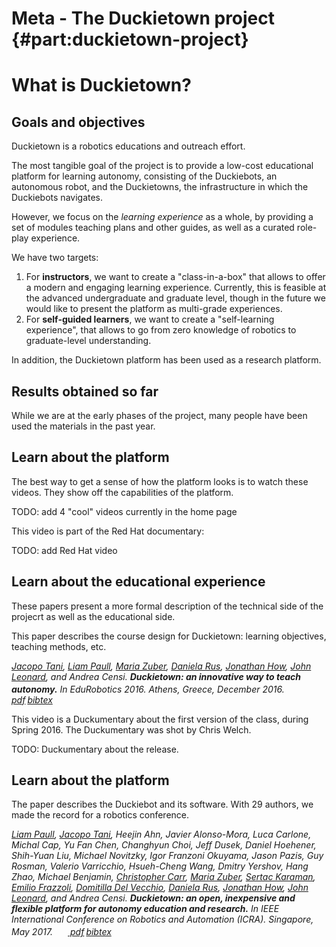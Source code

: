 # Meta - The Duckietown project {#part:duckietown-project}

# What is Duckietown?

## Goals and objectives

Duckietown is a robotics educations and outreach effort.

The most tangible goal of the project is to provide a low-cost educational platform for learning autonomy, consisting of the Duckiebots, an autonomous robot, and the Duckietowns,
the infrastructure in which the Duckiebots navigates.

However, we focus on the *learning experience* as a whole, by providing a set of modules teaching plans and other guides, as well as a curated role-play experience.

We have two targets:

1. For **instructors**, we want to create a "class-in-a-box" that allows to offer a modern and engaging learning experience. Currently, this is feasible at the advanced undergraduate and graduate level, though in the future we would like to present the platform as multi-grade experiences.
2. For **self-guided learners**, we want to create a "self-learning experience", that allows to go from zero knowledge of robotics to graduate-level understanding.

In addition, the Duckietown platform has been used as a research platform.

<!-- TODO: add references to papers submitted/published with it. -->

<!-- Duckietown has been recently incorporated as a non-profit foundation. -->

## Results obtained so far

While we are at the early phases of the project, many people have been used the
materials in the past year.

## Learn about the platform

The best way to get a sense of how the platform looks is to watch
these videos. They show off the capabilities of the platform.

TODO: add 4 "cool" videos currently in the home page

This video is part of the Red Hat documentary:

TODO: add Red Hat video

## Learn about the educational experience

These papers present a more formal description of the technical side of the projecrt as well as the educational side.

This paper [](#bib:tani16duckietown) describes the course design for Duckietown: learning objectives, teaching methods, etc.

<cite class='pub-ref-desc' id='bib:tani16duckietown'>
    <span class="author"><a href='https://eapsweb.mit.edu/people/jtani'>Jacopo Tani</a>, <a href='http://people.csail.mit.edu/lpaull/'>Liam Paull</a>, <a href='https://eapsweb.mit.edu/people/zuber/'>Maria Zuber</a>, <a href='http://danielarus.csail.mit.edu/'>Daniela Rus</a>, <a href='http://www.mit.edu/~jhow/'>Jonathan How</a>, <a href='https://marinerobotics.mit.edu/'>John Leonard</a>, and <span class="author-ac">Andrea Censi</span>.</span>
    <span class="title">Duckietown: an innovative way to teach autonomy.</span>
    <span class="booktitle">In <em>EduRobotics 2016</em>. Athens, Greece, December 2016.</span>
    <span class="links"><span class="pdf"><a href="http://people.csail.mit.edu/lpaull/publications/Tani_EDU_2016.pdf"><img style='border:0; margin-bottom:-6px; height: 17px'  src='pdf.png'/> pdf</a></span><span class="url"><a href="http://duckietown.mit.edu/"><img style='border:0; margin-bottom:-6px; height: 17px'  src='web.png'/> supp. material</a></span></span><a class='pub-ref-bibtex-link' onclick='javascript:document.getElementById("tani16duckietown").style.display="block";' href='javascript:void(0)'>bibtex</a><pre class='pub-ref-bibtex' id='tani16duckietown' style='display: none;'>@inproceedings{tani16duckietown,
        author = "Tani, Jacopo and Paull, Liam and Zuber, Maria and Rus, Daniela and How, Jonathan and Leonard, John and Censi, Andrea",
        title = "Duckietown: an Innovative Way to Teach Autonomy",
        url = "http://duckietown.mit.edu/",
        booktitle = "EduRobotics 2016",
        year = "2016",
        month = "December",
        address = "Athens, Greece",
        pdf = "http://people.csail.mit.edu/lpaull/publications/Tani_EDU_2016.pdf"
    }</pre>
</cite>

This video is a Duckumentary about the first version of the class, during Spring 2016.
The Duckumentary was shot by Chris Welch.

TODO: Duckumentary about the release.

<style>
img.icon {
    float: left;
    width: 5em;
    margin: 0.5em;
}
.pub-ref-desc {  }
.pub-ref-short { width: 100%;
    /*font-size: smaller;*/
}
.pub-ref-desc .title {
    font-weight: bold;
}
.pdf, .url { margin-left: 3px;}
.url { display: none;}

.pub-ref-bibtex-link  { margin-left: 3px; }
@media print {
    .pub-ref-bibtex-link { display: none; }
}
</style>

## Learn about the platform

The paper [](#bib:paull17duckietown) describes the Duckiebot and its software. With 29 authors, we made the record for a robotics conference.

<cite class='pub-ref-desc' id='bib:paull17duckietown'>
    <span class="author"><a href='http://people.csail.mit.edu/lpaull/'>Liam Paull</a>, <a href='https://eapsweb.mit.edu/people/jtani'>Jacopo Tani</a>, Heejin Ahn, Javier Alonso-Mora, Luca Carlone, Michal Cap, Yu Fan Chen, Changhyun Choi, Jeff Dusek, Daniel Hoehener, Shih-Yuan Liu, Michael Novitzky, Igor Franzoni Okuyama, Jason Pazis, Guy Rosman, Valerio Varricchio, Hsueh-Cheng Wang, Dmitry Yershov, Hang Zhao, Michael Benjamin, <a href='http://web.mit.edu/chrisc/www/Home.html'>Christopher Carr</a>, <a href='https://eapsweb.mit.edu/people/zuber/'>Maria Zuber</a>, <a href='http://karaman.mit.edu/'>Sertac Karaman</a>, <a href='http://ares.lids.mit.edu/'>Emilio Frazzoli</a>, <a href='http://www.mit.edu/~ddv/'>Domitilla Del Vecchio</a>, <a href='http://danielarus.csail.mit.edu/'>Daniela Rus</a>, <a href='http://www.mit.edu/~jhow/'>Jonathan How</a>, <a href='https://marinerobotics.mit.edu/'>John Leonard</a>, and <span class="author-ac">Andrea Censi</span>.</span>
    <span class="title">Duckietown: an open, inexpensive and flexible platform for autonomy education and research.</span>
    <span class="booktitle">In <em>IEEE International Conference on Robotics and Automation (ICRA)</em>. Singapore, May 2017.</span>
    <span class="links"><span class="pdf"><a href="http://people.csail.mit.edu/lpaull/publications/Paull_ICRA_2017.pdf"><img style='border:0; margin-bottom:-6px; height: 17px'  src='pdf.png'/> pdf</a></span><span class="url"><a href="http://duckietown.mit.edu/"><img style='border:0; margin-bottom:-6px; height: 17px'  src='web.png'/> supp. material</a></span></span><a class='pub-ref-bibtex-link' onclick='javascript:document.getElementById("paull17duckietown").style.display="block";' href='javascript:void(0)'>bibtex</a><pre class='pub-ref-bibtex' id='paull17duckietown' style='display: none;'>@inproceedings{paull17duckietown,
        author = "Paull, Liam and Tani, Jacopo and Ahn, Heejin and Alonso-Mora, Javier and Carlone, Luca and Cap, Michal and Chen, Yu Fan and Choi, Changhyun and Dusek, Jeff and Hoehener, Daniel and Liu, Shih-Yuan and Novitzky, Michael and Okuyama, Igor Franzoni and Pazis, Jason and Rosman, Guy and Varricchio, Valerio and Wang, Hsueh-Cheng and Yershov, Dmitry and Zhao, Hang and Benjamin, Michael and Carr, Christopher and Zuber, Maria and Karaman, Sertac and Frazzoli, Emilio and Vecchio, Domitilla Del and Rus, Daniela and How, Jonathan and Leonard, John and Censi, Andrea",
        title = "Duckietown: an Open, Inexpensive and Flexible Platform for Autonomy Education and Research",
        url = "http://duckietown.mit.edu/",
        booktitle = "IEEE International Conference on Robotics and Automation (ICRA)",
        year = "2017",
        month = "May",
        address = "Singapore",
        pdf = "http://people.csail.mit.edu/lpaull/publications/Paull_ICRA_2017.pdf"
    }</pre>
</cite>
